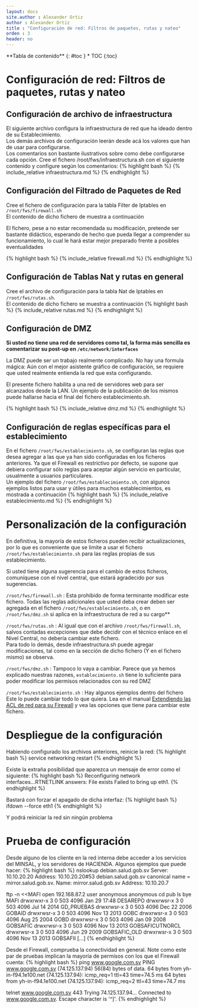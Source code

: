 ```yaml
---
layout: docs
site.author : Alexander Ortiz
author : Alexander Ortiz
title : "Configuración de red: Filtros de paquetes, rutas y nateo"
orden : 3
header: no
---
```


<div class="panel radius" markdown="1">
**Tabla de contenido**
{: #toc }
*  TOC
{:toc}
</div>

# Configuración de red: Filtros de paquetes, rutas y nateo

## Configuración de archivo de infraestructura
El siguiente archivo configura la infraestructura de red que ha ideado dentro de su Establecimiento.  
Los demás archivos de configuración leerán desde acá los valores que han de usar para configurarse.  
Los comentarios son bastante ilustrativos sobre como debe configurarse cada opción.
Cree el fichero /root/fws/infraestructura.sh con el siguiente contenido y configure según los comentarios:
{% highlight bash %}
    {% include_relative infraestructura.md %}
{% endhighlight %}

## Configuración del Filtrado de Paquetes de Red
Cree el fichero de configuración para la tabla Filter de Iptables en `/root/fws/firewall.sh`  
El contenido de dicho fichero de muestra a continuación

El fichero, pese a no estar recomendada su modificación, pretende ser bastante didáctico, esperando de hecho que pueda llegar a comprender su funcionamiento, lo cual le hará estar mejor preparado frente a posibles eventualidades

{% highlight bash %}
    {% include_relative firewall.md %}
{% endhighlight %}

## Configuración de Tablas Nat y rutas en general
Cree el archivo de configuración para la tabla Nat de Iptables en `/root/fws/rutas.sh`.  
El contenido de dicho fichero se muestra a continuación
{% highlight bash %}
    {% include_relative rutas.md %}
{% endhighlight %}

## Configuración de DMZ
**Si usted no tiene una red de servidores como tal, la forma más sencilla es comentarizar su post-up en `/etc/network/interfaces`**  

La DMZ puede ser un trabajo realmente complicado. No hay una formula mágica: Aún con el mejor asistente gráfico de configuración, se requiere que usted realmente entienda la red que esta configurando. 

El presente fichero habilita a una red de servidores web para ser alcanzados desde la LAN. Un ejemplo de la publicación de los mismos puede hallarse hacia el final del fichero establecimiento.sh. 

{% highlight bash %}
    {% include_relative dmz.md %}
{% endhighlight %}

## Configuración de reglas específicas para el establecimiento
En el fichero `/root/fws/establecimiento.sh`, se configuran las reglas que desea agregar a las que ya han sido configuradas en los ficheros anteriores. Ya que el Firewall es restrictivo por defecto, se supone que debiera configurar sólo reglas para aceptar algún servicio en particular, usualmente a usuarios particulares.  
Un ejemplo del fichero `/root/fws/establecimiento.sh`, con algunos ejemplos listos para usar y útiles para muchos establecimientos, es mostrada a continuación
{% highlight bash %}
    {% include_relative establecimiento.md %}
{% endhighlight %}

# Personalización de la configuración
En definitiva, la mayoría de estos ficheros pueden recibir actualizaciones, por lo que es conveniente que se limite a usar el fichero `/root/fws/establecimiento.sh` para las reglas propias de sus establecimiento.

Si usted tiene alguna sugerencia para el cambio de estos ficheros, comuníquese con el nivel central, que estará agradecido por sus sugerencias.

`/root/fws/firewall.sh`
 : Esta prohibido de forma terminante modificar este fichero. Todas las reglas adicionales que usted deba crear deben ser agregada en el fichero `/root/fws/establecimiento.sh`, o en `/root/fws/dmz.sh` si aplica en la infraestructura de red a su cargo** 

`/root/fws/rutas.sh`
 : Al igual que con el archivo `/root/fws/firewall.sh`, salvos contadas excepciones que debe decidir con el técnico enlace en el Nivel Central, no debería cambiar este fichero.  
Para todo lo demás, desde infraestructura.sh puede agregar modificaciones, tal como en la sección de dicho fichero (Y en el fichero mismo) se observa.

`/root/fws/dmz.sh`
 : Tampoco lo vaya a cambiar. Parece que ya hemos explicado nuestras razones, `establecimiento.sh` tiene lo suficiente para poder modificar los permisos relacionados con su red DMZ

`/root/fws/establecimiento.sh`
 : Hay algunos ejemplos dentro del fichero Este lo puede cambiar todo lo que quiera. Lea en el manual [Extendiendo las ACL de red para su Firewall]({{site.baseurl}}/manual/iptables/) y vea las opciones que tiene para cambiar este fichero.

# Despliegue de la configuración
Habiendo configurado los archivos anteriores, reinicie la red:
{% highlight bash %}
service networking restart
{% endhighlight %}

Existe la extraña posibilidad que aparezca un mensaje de error como el siguiente:
{% highlight bash %}
Reconfiguring network interfaces...RTNETLINK answers: File exists
Failed to bring up eth1.
{% endhighlight %}

Bastará con forzar el apagado de dicha interfaz:
{% highlight bash %}
ifdown --force eth1
{% endhighlight %}

Y podrá reiniciar la red sin ningún problema

# Prueba de configuración
Desde alguno de los cliente en la red interna debe acceder a los servicios del MINSAL, y los servidores de HACIENDA. Algunos ejemplos que puede hacer:
{% highlight bash %}
nslookup debian.salud.gob.sv
Server:     10.10.20.20
Address:    10.10.20.20#53
debian.salud.gob.sv canonical name = mirror.salud.gob.sv.
Name:   mirror.salud.gob.sv
Address: 10.10.20.7

ftp -n <<MAFI
open 192.168.87.2
user anonymous anonymous
cd pub
ls
bye
MAFI
drwxrwxr-x    3 0        503          4096 Jan 29 17:48 DESAREPO
drwxrwsr-x    3 0        503          4096 Jul 14  2014 GD_PRUEBAS
drwxrwsr-x    3 0        503          4096 Dec 22  2006 GOBAID
drwxrwsr-x    3 0        503          4096 Nov 13  2013 GOBC
drwxrwsr-x    3 0        503          4096 Aug 25  2004 GOBD
drwxrwsr-x    3 0        503          4096 Jan 09  2008 GOBSAFIC
drwxrwsr-x    3 0        503          4096 Nov 13  2013 GOBSAFICUTNORCL
drwxrwsr-x    3 0        503          4096 Jun 29  2009 GOBSAFIC_OLD
drwxrwsr-x    3 0        503          4096 Nov 13  2013 GOBSAFII
[...]
{% endhighlight %}

Desde el Firewall, comprueba la conectividad en general. Note como este par de pruebas implican la mayoría de permisos con los que el Firewall cuenta:
{% highlight bash %}
ping www.google.com.sv
PING www.google.com.sv (74.125.137.94) 56(84) bytes of data.
64 bytes from yh-in-f94.1e100.net (74.125.137.94): icmp_req=1 ttl=43 time=74.5 ms
64 bytes from yh-in-f94.1e100.net (74.125.137.94): icmp_req=2 ttl=43 time=74.7 ms

telnet www.google.com.sv 443
Trying 74.125.137.94...
Connected to www.google.com.sv.
Escape character is '^]'.
{% endhighlight %}
